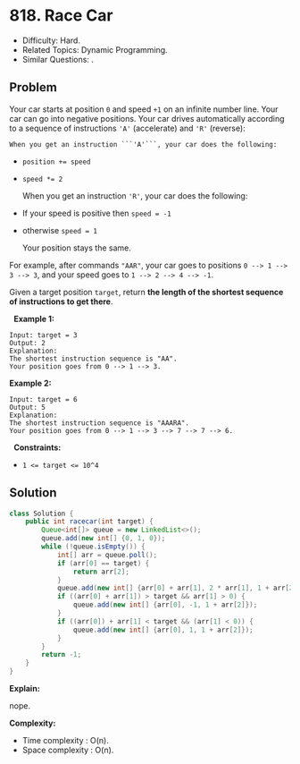 # 818. Race Car

- Difficulty: Hard.
- Related Topics: Dynamic Programming.
- Similar Questions: .

## Problem

Your car starts at position ```0``` and speed ```+1``` on an infinite number line. Your car can go into negative positions. Your car drives automatically according to a sequence of instructions ```'A'``` (accelerate) and ```'R'``` (reverse):


	When you get an instruction ```'A'```, your car does the following:

	
		
- ```position += speed```
		
- ```speed *= 2```
	
	
	When you get an instruction ```'R'```, your car does the following:
	
		
- If your speed is positive then ```speed = -1```
		
- otherwise ```speed = 1```
	
	Your position stays the same.


For example, after commands ```"AAR"```, your car goes to positions ```0 --> 1 --> 3 --> 3```, and your speed goes to ```1 --> 2 --> 4 --> -1```.

Given a target position ```target```, return **the length of the shortest sequence of instructions to get there**.

 
**Example 1:**

```
Input: target = 3
Output: 2
Explanation: 
The shortest instruction sequence is "AA".
Your position goes from 0 --> 1 --> 3.
```

**Example 2:**

```
Input: target = 6
Output: 5
Explanation: 
The shortest instruction sequence is "AAARA".
Your position goes from 0 --> 1 --> 3 --> 7 --> 7 --> 6.
```

 
**Constraints:**


	
- ```1 <= target <= 10^4```



## Solution

```java
class Solution {
    public int racecar(int target) {
        Queue<int[]> queue = new LinkedList<>();
        queue.add(new int[] {0, 1, 0});
        while (!queue.isEmpty()) {
            int[] arr = queue.poll();
            if (arr[0] == target) {
                return arr[2];
            }
            queue.add(new int[] {arr[0] + arr[1], 2 * arr[1], 1 + arr[2]});
            if ((arr[0] + arr[1]) > target && arr[1] > 0) {
                queue.add(new int[] {arr[0], -1, 1 + arr[2]});
            }
            if ((arr[0]) + arr[1] < target && (arr[1] < 0)) {
                queue.add(new int[] {arr[0], 1, 1 + arr[2]});
            }
        }
        return -1;
    }
}
```

**Explain:**

nope.

**Complexity:**

* Time complexity : O(n).
* Space complexity : O(n).
